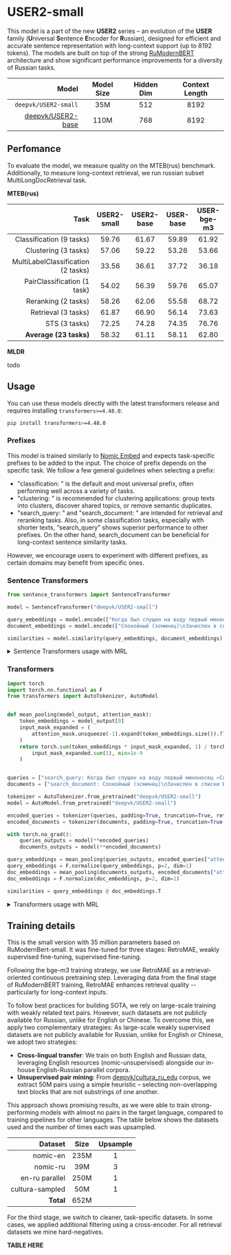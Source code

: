# USER2-small

This model is a part of the new **USER2** series – an evolution of the **USER** family (**U**niversal **S**entence **E**ncoder for **R**ussian), designed for efficient and accurate sentence representation with long-context support (up to 8192 tokens). The models are built on top of the strong [RuModernBERT](https://huggingface.co/collections/deepvk/rumodernbert-67b5e82fbc707d7ed3857743) architecture and show significant performance improvements for a diversity of Russian tasks.

| Model              | Model Size | Hidden Dim | Context Length |
|-------------------:|:----------:|:----------:|:--------------:|
| `deepvk/USER2-small` | 35M        | 512        | 8192           |
| [deepvk/USER2-base](https://huggingface.co/deepvk/RuModernBERT-base)  | 110M       | 768        | 8192           |

## Perfomance

To evaluate the model, we measure quality on the MTEB(rus) benchmark. Additionally, to measure long-context retrieval, we run russian subset MultiLongDocRetrieval task.

**MTEB(rus)**

| Task                               | USER2-small | USER2-base | USER-base | USER-bge-m3 |
|-----------------------------------:|:-----------:|:----------:|:---------:|:-----------:|
| Classification (9 tasks)           |       59.76 |      61.67 |     59.89 |       61.92 |
| Clustering (3 tasks)               |       57.06 |      59.22 |     53.26 |       53.66 |
| MultiLabelClassification (2 tasks) |       33.56 |      36.61 |     37.72 |       36.18 |
| PairClassification (1 task)        |       54.02 |      56.39 |     59.76 |       65.07 |
| Reranking (2 tasks)                |       58.26 |      62.06 |     55.58 |       68.72 |
| Retrieval (3 tasks)                |       61.87 |      66.90 |     56.14 |       73.63 |
| STS (3 tasks)                      |       72.25 |      74.28 |     74.35 |       76.76 |
| **Average (23 tasks)**             |       58.32 |      61.11 |     58.11 |       62.80 |

**MLDR**

todo

## Usage

You can use these models directly with the latest transformers release and requires installing `transformers>=4.48.0`:

```bash
pip install transformers>=4.48.0
```

### Prefixes

This model is trained similarly to [Nomic Embed](https://huggingface.co/nomic-ai/nomic-embed-text-v1.5#task-instruction-prefixes) and expects task-specific prefixes to be added to the input. The choice of prefix depends on the specific task. We follow a few general guidelines when selecting a prefix:
- "classification: " is the default and most universal prefix, often performing well across a variety of tasks.
- "clustering: " is recommended for clustering applications: group texts into clusters, discover shared topics, or remove semantic duplicates.
- "search_query: " and "search_document: " are intended for retrieval and reranking tasks. Also, in some classification tasks, especially with shorter texts, “search_query” shows superior performance to other prefixes. On the other hand, search_document can be beneficial for long-context sentence similarity tasks.

However, we encourage users to experiment with different prefixes, as certain domains may benefit from specific ones.

### Sentence Transformers

```python
from sentence_transformers import SentenceTransformer

model = SentenceTransformer("deepvk/USER2-small")

query_embeddings = model.encode(["Когда был спущен на воду первый миноносец «Спокойный»?"], prompt_name="search_query")
document_embeddings = model.encode(["Спокойный (эсминец)\nЗачислен в списки ВМФ СССР 19 августа 1952 года."], prompt_name="search_document")

similarities = model.similarity(query_embeddings, document_embeddings)
```

<details><summary>Sentence Transformers usage with MRL</summary>

In Sentence Transformers, you can reduce the embedding dimensionality using the **truncate_dim** parameter when loading the SentenceTransformer model. This model was trained with dimensions `[32, 64, 128, 256, 384]`, so it’s recommended to use one of these for best performance.

```python
from sentence_transformers import SentenceTransformer

model = SentenceTransformer("deepvk/USER2-small", truncate_dim=128)

query_embeddings = model.encode(["Когда был спущен на воду первый миноносец «Спокойный»?"], prompt_name="search_query")
document_embeddings = model.encode(["Спокойный (эсминец)\nЗачислен в списки ВМФ СССР 19 августа 1952 года."], prompt_name="search_document")

similarities = model.similarity(query_embeddings, document_embeddings)
```

</details>

### Transformers

```python
import torch
import torch.nn.functional as F
from transformers import AutoTokenizer, AutoModel


def mean_pooling(model_output, attention_mask):
    token_embeddings = model_output[0]
    input_mask_expanded = (
        attention_mask.unsqueeze(-1).expand(token_embeddings.size()).float()
    )
    return torch.sum(token_embeddings * input_mask_expanded, 1) / torch.clamp(
        input_mask_expanded.sum(1), min=1e-9
    )


queries = ["search_query: Когда был спущен на воду первый миноносец «Спокойный»?"]
documents = ["search_document: Спокойный (эсминец)\nЗачислен в списки ВМФ СССР 19 августа 1952 года."]

tokenizer = AutoTokenizer.from_pretrained("deepvk/USER2-small")
model = AutoModel.from_pretrained("deepvk/USER2-small")

encoded_queries = tokenizer(queries, padding=True, truncation=True, return_tensors="pt")
encoded_documents = tokenizer(documents, padding=True, truncation=True, return_tensors="pt")

with torch.no_grad():
    queries_outputs = model(**encoded_queries)
    documents_outputs = model(**encoded_documents)

query_embeddings = mean_pooling(queries_outputs, encoded_queries["attention_mask"])
query_embeddings = F.normalize(query_embeddings, p=2, dim=1)
doc_embeddings = mean_pooling(documents_outputs, encoded_documents["attention_mask"])
doc_embeddings = F.normalize(doc_embeddings, p=2, dim=1)

similarities = query_embeddings @ doc_embeddings.T
```

<details><summary>Transformers usage with MRL</summary>

```python
import torch
import torch.nn.functional as F
from transformers import AutoTokenizer, AutoModel


def mean_pooling(model_output, attention_mask):
    token_embeddings = model_output[0]
    input_mask_expanded = (
        attention_mask.unsqueeze(-1).expand(token_embeddings.size()).float()
    )
    return torch.sum(token_embeddings * input_mask_expanded, 1) / torch.clamp(
        input_mask_expanded.sum(1), min=1e-9
    )


queries = ["search_query: Когда был спущен на воду первый миноносец «Спокойный»?"]
documents = ["search_document: Спокойный (эсминец)\nЗачислен в списки ВМФ СССР 19 августа 1952 года."]

tokenizer = AutoTokenizer.from_pretrained("deepvk/USER2-small")
model = AutoModel.from_pretrained("deepvk/USER2-small")
truncate_dim = 128

encoded_queries = tokenizer(queries, padding=True, truncation=True, return_tensors="pt")
encoded_documents = tokenizer(documents, padding=True, truncation=True, return_tensors="pt")

with torch.no_grad():
    queries_outputs = model(**encoded_queries)
    documents_outputs = model(**encoded_documents)

query_embeddings = mean_pooling(queries_outputs, encoded_queries["attention_mask"])
query_embeddings = query_embeddings[:, :truncate_dim]
query_embeddings = F.normalize(query_embeddings, p=2, dim=1)
doc_embeddings = mean_pooling(documents_outputs, encoded_documents["attention_mask"])
doc_embeddings = doc_embeddings[:, :truncate_dim]
doc_embeddings = F.normalize(doc_embeddings, p=2, dim=1)

similarities = query_embeddings @ doc_embeddings.T
```
</details>

## Training details

This is the small version with 35 million parameters based on RuModernBert-small. It was fine-tuned for three stages: RetroMAE, weakly supervised fine-tuning, supervised fine-tuning.

Following the bge-m3 training strategy, we use RetroMAE as a retrieval-oriented continuous pretraining step. Leveraging data from the final stage of RuModernBERT training, RetroMAE enhances retrieval quality -- particularly for long-context inputs.

To follow best practices for building SOTA, we rely on large-scale training with weakly related text pairs. However, such datasets are not publicly available for Russian, unlike for English or Chinese. To overcome this, we apply two complementary strategies:
As large-scale weakly supervised datasets are not publicly available for Russian, unlike for English or Chinese, we adopt two strategies:
- **Cross-lingual transfer**: We train on both English and Russian data, leveraging English resources (nomic-unsupervised) alongside our in-house English-Russian parallel corpora.
- **Unsupervised pair mining**: From [deepvk/cultura_ru_edu](deepvk/cultura_ru_edu) corpus, we extract 50M pairs using a simple heuristic – selecting non-overlapping text blocks that are not substrings of one another.

This approach shows promising results, as we were able to train strong-performing models with almost no pairs in the target language, compared to training pipelines for other languages. The table below shows the datasets used and the number of times each was upsampled.

| Dataset                     | Size | Upsample |
|----------------------------:|:----:|:-------:|
| nomic-en                    | 235M |   1      |
| nomic-ru                    | 39M  |   3      |
| en-ru parallel              | 250M |   1      |
| cultura-sampled             | 50M  |   1      |
| **Total**                   | 652M |          |

For the third stage, we switch to cleaner, task-specific datasets. In some cases, we applied additional filtering using a cross-encoder. For all retrieval datasets we mine hard-negatives.

**TABLE HERE**
